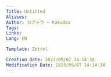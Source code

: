 ```yaml
---
Title: Untitled
Aliases:
Author: カクドウ ~ Kakudou
Tags:
Links:
Lang: EN

Template: Zettel

Creation Date: 2023/09/07 14:14:38
Modification Date: 2023/09/07 14:14:38
---
```


# 
